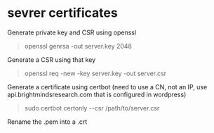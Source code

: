 # sevrer certificates
Generate private key and CSR using openssl
>openssl genrsa -out server.key 2048

Generate a CSR using that key
>openssl req -new -key server.key -out server.csr

Generate a certificate using certbot (need to use a CN, not an IP, use api.brightmindsresearch.com that is configured in wordpress)
>sudo certbot certonly --csr /path/to/server.csr

Rename the .pem into a .crt